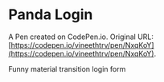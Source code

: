 # Panda Login

A Pen created on CodePen.io. Original URL: [https://codepen.io/vineethtrv/pen/NxqKoY](https://codepen.io/vineethtrv/pen/NxqKoY).

Funny material transition login form  
